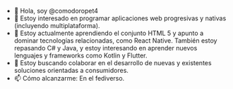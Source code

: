 - 👋 Hola, soy @comodoropet4
- 👀 Estoy interesado en programar aplicaciones web progresivas y nativas (incluyendo multiplataforma).
- 🌱 Estoy actualmente aprendiendo el conjunto HTML 5 y apunto a dominar tecnologías relacionadas, como React Native. También estoy repasando C# y Java, y estoy interesando en aprender nuevos lenguajes y frameworks como Kotlin y Flutter.
- 💞️ Estoy buscando colaborar en el desarrollo de nuevas y existentes soluciones orientadas a consumidores.
- 📫 Cómo alcanzarme: En el fediverso.

<!---
KatakisLives/KatakisLives is a ✨ special ✨ repository because its `README.md` (this file) appears on your GitHub profile.
You can click the Preview link to take a look at your changes.
--->
